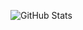 ![GitHub Stats](https://github-readme-stats.vercel.app/api?username=awwais&show_icons=true&count_private=true&theme=slateorange)

